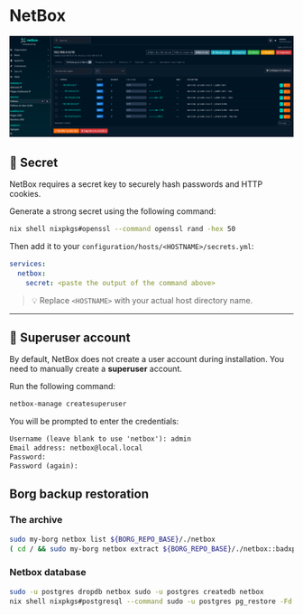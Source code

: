 # NetBox

![NetBox interface](netbox.png)

## 🔐 Secret

NetBox requires a secret key to securely hash passwords and HTTP cookies.

Generate a strong secret using the following command:

```bash
nix shell nixpkgs#openssl --command openssl rand -hex 50
```

Then add it to your `configuration/hosts/<HOSTNAME>/secrets.yml`:

```yaml
services:
  netbox:
    secret: <paste the output of the command above>
```

> 💡 Replace `<HOSTNAME>` with your actual host directory name.

---

## 👤 Superuser account

By default, NetBox does not create a user account during installation. You need
to manually create a **superuser** account.

Run the following command:

```bash
netbox-manage createsuperuser
```

You will be prompted to enter the credentials:

```text
Username (leave blank to use 'netbox'): admin
Email address: netbox@local.local
Password:
Password (again):
```

## Borg backup restoration

### The archive

```bash
sudo my-borg netbox list ${BORG_REPO_BASE}/./netbox
( cd / && sudo my-borg netbox extract ${BORG_REPO_BASE}/./netbox::badxps-netbox-2025-06-11T00:00:04)
```

### Netbox database

```bash
sudo -u postgres dropdb netbox sudo -u postgres createdb netbox
nix shell nixpkgs#postgresql --command sudo -u postgres pg_restore -Fd -d netbox /data/borgbackup/postgresql/netbox
```
